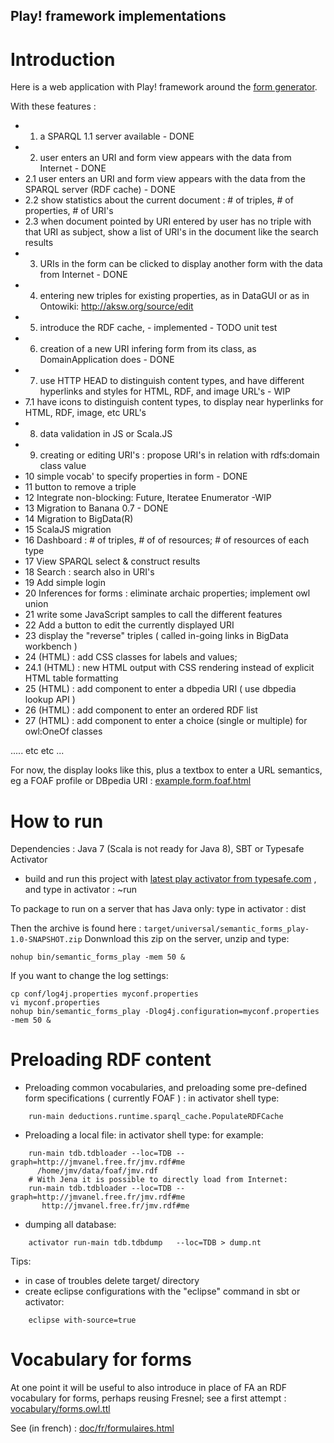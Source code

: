 Play! framework implementations
---

# Introduction
Here is a web application with Play! framework around the [form generator](../forms/README.md).

With these features :

- 1. a SPARQL 1.1 server available - DONE
- 2. user enters an URI and form view appears with the data from Internet - DONE
- 2.1 user enters an URI and form view appears with the data from the SPARQL server (RDF cache) - DONE
- 2.2 show statistics about the current document : # of triples, # of properties, # of URI's
- 2.3 when document pointed by URI entered by user has no triple with that URI as subject, show a list of URI's in the document like the search results
- 3. URIs in the form can be clicked to display another form with the data from Internet - DONE
- 4. entering new triples for existing properties, as in DataGUI or as in Ontowiki: http://aksw.org/source/edit
- 5. introduce the RDF cache, - implemented - TODO unit test
- 6. creation of a new URI infering form from its class, as DomainApplication does - DONE
- 7. use HTTP HEAD to distinguish content types, and have different hyperlinks and styles for HTML, RDF, and image URL's - WIP
- 7.1 have icons to distinguish content types, to display near hyperlinks for HTML, RDF, image, etc URL's
- 8. data validation in JS or Scala.JS
- 9. creating or editing URI's : propose URI's in relation with rdfs:domain class value
- 10 simple vocab' to specify properties in form - DONE
- 11 button to remove a triple
- 12 Integrate non-blocking: Future, Iteratee Enumerator -WIP
- 13 Migration to Banana 0.7  - DONE
- 14 Migration to BigData(R)
- 15 ScalaJS migration 
- 16 Dashboard : # of triples, # of of resources; # of resources of each type
- 17 View SPARQL select & construct results
- 18 Search : search also in URI's
- 19 Add simple login 
- 20 Inferences for forms : eliminate archaic properties; implement owl union
- 21 write some JavaScript samples to call the different features
- 22 Add a button to edit the currently displayed URI
- 23 display the "reverse" triples ( called in-going links in BigData workbench )
- 24   (HTML) : add CSS classes for labels and values;
- 24.1 (HTML) : new HTML output with CSS rendering instead of explicit HTML table formatting
- 25   (HTML) : add component to enter a dbpedia URI ( use dbpedia lookup API )
- 26   (HTML) : add component to enter an ordered RDF list
- 27   (HTML) : add component to enter a choice (single or multiple) for owl:OneOf classes

..... etc etc ...

For now, the display looks like this, 
plus a textbox to enter a URL semantics, eg a FOAF profile or DBpedia URI : 
[example.form.foaf.html](http://htmlpreview.github.io/?https://github.com/jmvanel/semantic_forms/blob/master/scala/forms/example.form.foaf.html)

# How to run

Dependencies : Java 7 (Scala is not ready for Java 8), SBT or Typesafe Activator 

- build and run this project with [latest play activator from typesafe.com](http://typesafe.com/platform/getstarted) , and type in activator : ~run

To package to run on a server that has Java only: type in activator : dist

Then the archive is found here :
`target/universal/semantic_forms_play-1.0-SNAPSHOT.zip`
Donwnload this zip on the server, unzip and type:
```
nohup bin/semantic_forms_play -mem 50 &
```
If you want to change the log settings:
```
cp conf/log4j.properties myconf.properties
vi myconf.properties
nohup bin/semantic_forms_play -Dlog4j.configuration=myconf.properties -mem 50 &
```



# Preloading RDF content

- Preloading common vocabularies, and preloading some pre-defined form specifications ( currently FOAF ) : in activator shell type:
```
    run-main deductions.runtime.sparql_cache.PopulateRDFCache
```
- Preloading a local file: in activator shell type: for example:

```
    run-main tdb.tdbloader --loc=TDB --graph=http://jmvanel.free.fr/jmv.rdf#me
      /home/jmv/data/foaf/jmv.rdf
    # With Jena it is possible to directly load from Internet:
    run-main tdb.tdbloader --loc=TDB --graph=http://jmvanel.free.fr/jmv.rdf#me
       http://jmvanel.free.fr/jmv.rdf#me 
```

- dumping all database:

```
    activator run-main tdb.tdbdump   --loc=TDB > dump.nt
```

Tips:

- in case of troubles delete target/ directory
- create eclipse configurations with the "eclipse" command in sbt or activator:

```
    eclipse with-source=true
```

# Vocabulary for forms

At one point it will be useful to also introduce in place of FA an RDF vocabulary for forms, perhaps reusing Fresnel;
see a first attempt :
[vocabulary/forms.owl.ttl](../../vocabulary/forms.owl.ttl)

See (in french) :
[doc/fr/formulaires.html](http://htmlpreview.github.io/?https://github.com/jmvanel/semantic_forms/blob/master/doc/fr/formulaires.html)

